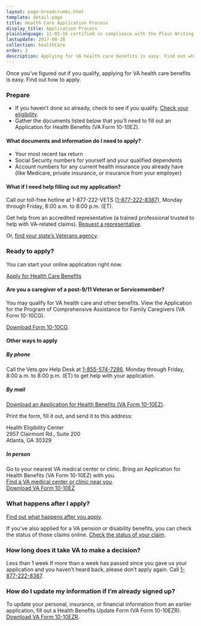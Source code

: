 ```yaml
---
layout: page-breadcrumbs.html
template: detail-page
title: Health Care Application Process
display_title: Application Process
plainlanguage: 11-02-16 certified in compliance with the Plain Writing Act
lastupdate: 2017-08-28
collection: healthCare
order: 3
description: Applying for VA health care benefits is easy. Find out which documents you’ll need, and start your online application today.
---
```


<div itemscope itemtype="http://schema.org/FAQPage">
<div itemprop="description" class="va-introtext">

Once you’ve figured out if you qualify, applying for VA health care benefits is easy. Find out how to apply.

</div>

<div itemscope itemtype="http://schema.org/Question">
<h3 itemprop="name">Prepare</h3>
<div itemprop="acceptedAnswer" itemscope itemtype="http://schema.org/Answer">
<div itemprop="text">

- If you haven’t done so already, check to see if you qualify. [Check your eligibility](/health-care/eligibility/).
- Gather the documents listed below that you’ll need to fill out an Application for Health Benefits (VA Form 10-10EZ). 

</div>
</div>
</div>

<div class="feature" markdown=“1”>

<div itemscope itemtype="http://schema.org/Question">
<h4 itemprop="name">What documents and information do I need to apply?</h4>
<div itemprop="acceptedAnswer" itemscope itemtype="http://schema.org/Answer">
<div itemprop="text">

- Your most recent tax return
- Social Security numbers for yourself and your qualified dependents
- Account numbers for any current health insurance you already have (like Medicare, private insurance, or insurance from your employer)

</div>
</div>
</div>

<div itemscope itemtype="http://schema.org/Question">
<h4 itemprop="name">What if I need help filling out my application?</h4>
<div itemprop="acceptedAnswer" itemscope itemtype="http://schema.org/Answer">
<div itemprop="text">

Call our toll-free hotline at 1-877-222-VETS (<a href="tel:+1phonenumber">1-877-222-8387</a>), Monday through Friday, 8:00 a.m. to 8:00 p.m. (ET). 

Get help from an accredited representative (a trained professional trusted to help with VA-related claims). [Request a representative](https://www.ebenefits.va.gov/ebenefits/about/feature?feature=request-vso-representative).

Or, [find your state’s Veterans agency](https://www.va.gov/statedva.htm). 

</div>
</div>
</div>
</div>

<div itemscope itemtype="http://schema.org/Question">
<h3 itemprop="name">Ready to apply?</h3>
<div itemprop="acceptedAnswer" itemscope itemtype="http://schema.org/Answer">
<div itemprop="text">

You can start your online application right now.

<a class="usa-button-primary va-button-primary" href="/health-care/apply/application/">Apply for Health Care Benefits</a>

</div>
</div>
</div>


<div class="feature">

<div itemscope itemtype="http://schema.org/Question">
<h4 itemprop="name">Are you a caregiver of a post-9/11 Veteran or Servicemember?</h4>
<div itemprop="acceptedAnswer" itemscope itemtype="http://schema.org/Answer">
<div itemprop="text">

You may qualify for VA health care and other benefits. View the Application for the Program of Comprehensive Assistance for Family Caregivers (VA Form 10-10CG).

[Download Form 10-10CG](/health-care/forms/vha-10-10CG.pdf).

</div>
</div>
</div>
</div>

<div itemscope itemtype="http://schema.org/Question">
<h4 itemprop="name">Other ways to apply</h4>
<div itemprop="acceptedAnswer" itemscope itemtype="http://schema.org/Answer">
<div itemprop="text">

##### By phone

Call the Vets.gov Help Desk at <a href="tel:+1-855-574-7286">1-855-574-7286</a>, Monday through Friday, 8:00 a.m. to 8:00 p.m. (ET) to get help with your application.

##### By mail

[Download an Application for Health Benefits (VA Form 10-10EZ)](http://www.va.gov/vaforms/medical/pdf/1010EZ-fillable.pdf).

Print the form, fill it out, and send it to this address:

<p class="va-address-block">
Health Eligibility Center<br>
2957 Clairmont Rd., Suite 200<br>
Atlanta, GA 30329<br>
</p>

##### In person

Go to your nearest VA medical center or clinic. Bring an Application for Health Benefits (VA Form 10-10EZ) with you.<br />
[Find a VA medical center or clinic near you](/facilities/).<br />
[Download VA Form 10-10EZ](http://www.va.gov/vaforms/medical/pdf/1010EZ-fillable.pdf)

</div>
</div>
</div>

<div itemscope itemtype="http://schema.org/Question">

<h3 itemprop="name">What happens after I apply?</h3>
<div itemprop="acceptedAnswer" itemscope itemtype="http://schema.org/Answer">
<div itemprop="text">

[Find out what happens after you apply](/health-care/after-you-apply/).

If you’ve also applied for a VA pension or disability benefits, you can check the status of those claims online. [Check the status of your claim](/track-claims/).

</div>
</div>
</div>

<div itemscope itemtype="http://schema.org/Question">
<h3 itemprop="name">How long does it take VA to make a decision?</h3>
<div itemprop="acceptedAnswer" itemscope itemtype="http://schema.org/Answer">
<div itemprop="text">

<div class="card information" markdown="0">
<span class="number">Less than 1 week</span>
<span class="description">If more than a week has passed since you gave us your application and you haven’t heard back, please don’t apply again. Call <a href="tel:+18772228387">1-877-222-8387</a>.</span>
</div>

</div>
</div>
</div>


<div itemscope itemtype="http://schema.org/Question">
<h3 itemprop="name">How do I update my information if I’m already signed up?</h3>
<div itemprop="acceptedAnswer" itemscope itemtype="http://schema.org/Answer">
<div itemprop="text">

To update your personal, insurance, or financial information from an earlier application, fill out a Health Benefits Update Form (VA Form 10-10EZR). [Download VA Form 10-10EZR](https://www.va.gov/vaforms/medical/pdf/vha-10-10ezr-fill.pdf).

</div>
</div>
</div>
</div>
